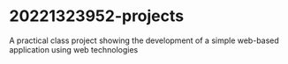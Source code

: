 # 20221323952-projects
A practical class project showing the development of a simple web-based application using web technologies
